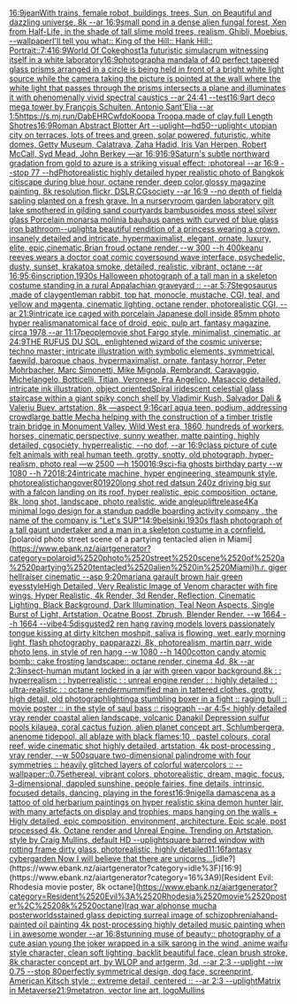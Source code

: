 [16:9](https://www.ebank.nz/aiartgenerator?category=16%3A9)[jean](https://www.ebank.nz/aiartgenerator?category=jean)[With trains, female robot, buildings, trees, Sun, on Beautiful and dazzling universe, 8k --ar 16:9](https://www.ebank.nz/aiartgenerator?category=With%2520trains%2C%2520female%2520robot%2C%2520buildings%2C%2520trees%2C%2520Sun%2C%2520on%2520Beautiful%2520and%2520dazzling%2520universe%2C%25208k%2520--ar%252016%3A9)[small pond in a dense alien fungal forest, Xen from Half-Life, in the shade of tall slime mold trees, realism, Ghibli, Moebius, --wallpaper](https://www.ebank.nz/aiartgenerator?category=small%2520pond%2520in%2520a%2520dense%2520alien%2520fungal%2520forest%2C%2520Xen%2520from%2520Half-Life%2C%2520in%2520the%2520shade%2520of%2520tall%2520slime%2520mold%2520trees%2C%2520realism%2C%2520Ghibli%2C%2520Moebius%2C%2520--wallpaper)[I'll tell you what:: King of the Hill:: Hank Hill:: Portrait::](https://www.ebank.nz/aiartgenerator?category=I%27ll%2520tell%2520you%2520what%3A%3A%2520King%2520of%2520the%2520Hill%3A%3A%2520Hank%2520Hill%3A%3A%2520Portrait%3A%3A)[7:4](https://www.ebank.nz/aiartgenerator?category=7%3A4)[16:9](https://www.ebank.nz/aiartgenerator?category=16%3A9)[World Of Coke](https://www.ebank.nz/aiartgenerator?category=World%2520Of%2520Coke)[ghost](https://www.ebank.nz/aiartgenerator?category=ghost)[1](https://www.ebank.nz/aiartgenerator?category=1)[a futuristic simulacrum witnessing itself in a white laboratory](https://www.ebank.nz/aiartgenerator?category=a%2520futuristic%2520simulacrum%2520witnessing%2520itself%2520in%2520a%2520white%2520laboratory)[16:9](https://www.ebank.nz/aiartgenerator?category=16%3A9)[photograph](https://www.ebank.nz/aiartgenerator?category=photograph)[a mandala of 40 perfect tapered glass prisms arranged in a circle is being held in front of a bright white light source while the camera taking the picture is pointed at the wall where the white light that passes through the prisms intersects a plane and illuminates it with phenomenally vivid spectral caustics --ar 24:41 --test](https://www.ebank.nz/aiartgenerator?category=a%2520mandala%2520of%252040%2520perfect%2520tapered%2520glass%2520prisms%2520arranged%2520in%2520a%2520circle%2520is%2520being%2520held%2520in%2520front%2520of%2520a%2520bright%2520white%2520light%2520source%2520while%2520the%2520camera%2520taking%2520the%2520picture%2520is%2520pointed%2520at%2520the%2520wall%2520where%2520the%2520white%2520light%2520that%2520passes%2520through%2520the%2520prisms%2520intersects%2520a%2520plane%2520and%2520illuminates%2520it%2520with%2520phenomenally%2520vivid%2520spectral%2520caustics%2520--ar%252024%3A41%2520--test)[16:9](https://www.ebank.nz/aiartgenerator?category=16%3A9)[art deco mega tower by François Schuiten, Antonio Sant'Elia --ar 1:5](https://www.ebank.nz/aiartgenerator?category=art%2520deco%2520mega%2520tower%2520by%2520Fran%C3%A7ois%2520Schuiten%2C%2520Antonio%2520Sant%27Elia%2520--ar%25201%3A5)[<https://s.mj.run/DabEHRCwfdo>](https://www.ebank.nz/aiartgenerator?category=%3Chttps%3A//s.mj.run/DabEHRCwfdo%3E)[Koopa Troopa,made of clay,full Length Shot](https://www.ebank.nz/aiartgenerator?category=Koopa%2520Troopa%2Cmade%2520of%2520clay%2Cfull%2520Length%2520Shot)[res](https://www.ebank.nz/aiartgenerator?category=res)[16:9](https://www.ebank.nz/aiartgenerator?category=16%3A9)[Roman Abstract Blotter Art --uplight](https://www.ebank.nz/aiartgenerator?category=Roman%2520Abstract%2520Blotter%2520Art%2520--uplight)[—hd](https://www.ebank.nz/aiartgenerator?category=%E2%80%94hd)[50](https://www.ebank.nz/aiartgenerator?category=50)[--uplight](https://www.ebank.nz/aiartgenerator?category=--uplight)[< utopian city on terraces, lots of trees and green, solar powered, futuristic, white domes, Getty Museum, Calatrava, Zaha Hadid, Iris Van Herpen, Robert McCall, Syd Mead, John Berkey —ar 16:9](https://www.ebank.nz/aiartgenerator?category=%3C%2520utopian%2520city%2520on%2520terraces%2C%2520lots%2520of%2520trees%2520and%2520green%2C%2520solar%2520powered%2C%2520futuristic%2C%2520white%2520domes%2C%2520Getty%2520Museum%2C%2520Calatrava%2C%2520Zaha%2520Hadid%2C%2520Iris%2520Van%2520Herpen%2C%2520Robert%2520McCall%2C%2520Syd%2520Mead%2C%2520John%2520Berkey%2520%E2%80%94ar%252016%3A9)[16:9](https://www.ebank.nz/aiartgenerator?category=16%3A9)[Saturn's subtle northward gradation from gold to azure is a striking visual effect: :photoreal --ar 16:9 --stop 77 --hd](https://www.ebank.nz/aiartgenerator?category=Saturn%27s%2520subtle%2520northward%2520gradation%2520from%2520gold%2520to%2520azure%2520is%2520a%2520striking%2520visual%2520effect%3A%2520%3Aphotoreal%2520--ar%252016%3A9%2520--stop%252077%2520--hd)[Photorealistic highly detailed hyper realistic photo of Bangkok citiscape during blue hour, octane render, deep color,glossy magazine painting, 8k resolution,flickr, DSLR,CGsociety  --ar 16:9 --no depth of field](https://www.ebank.nz/aiartgenerator?category=Photorealistic%2520highly%2520detailed%2520hyper%2520realistic%2520photo%2520of%2520Bangkok%2520citiscape%2520during%2520blue%2520hour%2C%2520octane%2520render%2C%2520deep%2520color%2Cglossy%2520magazine%2520painting%2C%25208k%2520resolution%2Cflickr%2C%2520DSLR%2CCGsociety%2520%2520--ar%252016%3A9%2520--no%2520depth%2520of%2520field)[a sapling planted on a fresh grave. In a nursery](https://www.ebank.nz/aiartgenerator?category=a%2520sapling%2520planted%2520on%2520a%2520fresh%2520grave.%2520In%2520a%2520nursery)[room garden laboratory  gilt lake  smothered in gilding sand courtyards bambusoides moss steel silver glass  Porcelain monarsa molinia bauhaus panes with curved of blue glass iron bathroom](https://www.ebank.nz/aiartgenerator?category=room%2520garden%2520laboratory%2520%2520gilt%2520lake%2520%2520smothered%2520in%2520gilding%2520sand%2520courtyards%2520bambusoides%2520moss%2520steel%2520silver%2520glass%2520%2520Porcelain%2520monarsa%2520molinia%2520bauhaus%2520panes%2520with%2520curved%2520of%2520blue%2520glass%2520iron%2520bathroom)[--uplight](https://www.ebank.nz/aiartgenerator?category=--uplight)[a beautiful rendition of a princess wearing a crown, insanely detailed and intricate, hypermaximalist, elegant, ornate, luxury, elite, epic,cinematic,Brian froud,octane render,--w 300 --h 400](https://www.ebank.nz/aiartgenerator?category=a%2520beautiful%2520rendition%2520of%2520a%2520princess%2520wearing%2520a%2520crown%2C%2520insanely%2520detailed%2520and%2520intricate%2C%2520hypermaximalist%2C%2520elegant%2C%2520ornate%2C%2520luxury%2C%2520elite%2C%2520epic%2Ccinematic%2CBrian%2520froud%2Coctane%2520render%2C--w%2520300%2520--h%2520400)[keanu reeves wears a doctor coat comic cover](https://www.ebank.nz/aiartgenerator?category=keanu%2520reeves%2520wears%2520a%2520doctor%2520coat%2520comic%2520cover)[sound wave interface, psychedelic, dusty, sunset, krakatoa smoke, detailed, realistic, vibrant, octane --ar 16:9](https://www.ebank.nz/aiartgenerator?category=sound%2520wave%2520interface%2C%2520psychedelic%2C%2520dusty%2C%2520sunset%2C%2520krakatoa%2520smoke%2C%2520detailed%2C%2520realistic%2C%2520vibrant%2C%2520octane%2520--ar%252016%3A9)[5:6](https://www.ebank.nz/aiartgenerator?category=5%3A6)[inscription,](https://www.ebank.nz/aiartgenerator?category=inscription%2C)[1930s Halloween photograph of a tall man in a skeleton costume standing in a rural Appalachian graveyard :: --ar 5:7](https://www.ebank.nz/aiartgenerator?category=1930s%2520Halloween%2520photograph%2520of%2520a%2520tall%2520man%2520in%2520a%2520skeleton%2520costume%2520standing%2520in%2520a%2520rural%2520Appalachian%2520graveyard%2520%3A%3A%2520--ar%25205%3A7)[Stegosaurus ,made of clay](https://www.ebank.nz/aiartgenerator?category=Stegosaurus%2520%2Cmade%2520of%2520clay)[gentleman rabbit, top hat, monocle, mustache, CGI, teal, and yellow and magenta, cinematic lighting, octane render, photorealistic CGI, --ar 21:9](https://www.ebank.nz/aiartgenerator?category=gentleman%2520rabbit%2C%2520top%2520hat%2C%2520monocle%2C%2520mustache%2C%2520CGI%2C%2520teal%2C%2520and%2520yellow%2520and%2520magenta%2C%2520cinematic%2520lighting%2C%2520octane%2520render%2C%2520photorealistic%2520CGI%2C%2520--ar%252021%3A9)[intricate ice caged with porcelain Japanese doll inside 85mm photo hyper realism](https://www.ebank.nz/aiartgenerator?category=intricate%2520ice%2520caged%2520with%2520porcelain%2520Japanese%2520doll%2520inside%252085mm%2520photo%2520hyper%2520realism)[anatomical face of droid, epic, pulp art, fantasy magazine, circa 1978 --ar 11:17](https://www.ebank.nz/aiartgenerator?category=anatomical%2520face%2520of%2520droid%2C%2520epic%2C%2520pulp%2520art%2C%2520fantasy%2520magazine%2C%2520circa%25201978%2520--ar%252011%3A17)[people](https://www.ebank.nz/aiartgenerator?category=people)[movie shot Fargo style, minimalist, cinematic, ar 24:9](https://www.ebank.nz/aiartgenerator?category=movie%2520shot%2520Fargo%2520style%2C%2520minimalist%2C%2520cinematic%2C%2520ar%252024%3A9)[THE RUFUS DU SOL, enlightened wizard of the cosmic universe; techno master; intricate illustration with symbolic elements, symmetrical, faewild, baroque chaos, hypermaximalist, ornate, fantasy horror, Peter Mohrbacher, Marc Simonetti, Mike Mignola, Rembrandt, Caravaggio, Michelangelo, Botticelli, Titian, Veronese, Fra Angelico, Masaccio detailed, intricate ink illustration, object oriented](https://www.ebank.nz/aiartgenerator?category=THE%2520RUFUS%2520DU%2520SOL%2C%2520enlightened%2520wizard%2520of%2520the%2520cosmic%2520universe%3B%2520techno%2520master%3B%2520intricate%2520illustration%2520with%2520symbolic%2520elements%2C%2520symmetrical%2C%2520faewild%2C%2520baroque%2520chaos%2C%2520hypermaximalist%2C%2520ornate%2C%2520fantasy%2520horror%2C%2520Peter%2520Mohrbacher%2C%2520Marc%2520Simonetti%2C%2520Mike%2520Mignola%2C%2520Rembrandt%2C%2520Caravaggio%2C%2520Michelangelo%2C%2520Botticelli%2C%2520Titian%2C%2520Veronese%2C%2520Fra%2520Angelico%2C%2520Masaccio%2520detailed%2C%2520intricate%2520ink%2520illustration%2C%2520object%2520oriented)[Spiral iridescent celestial glass staircase within a giant spiky conch shell by Vladimir Kush, Salvador Dali & Valeriu Buev, artstation, 8k —aspect 9:16](https://www.ebank.nz/aiartgenerator?category=Spiral%2520iridescent%2520celestial%2520glass%2520staircase%2520within%2520a%2520giant%2520spiky%2520conch%2520shell%2520by%2520Vladimir%2520Kush%2C%2520Salvador%2520Dali%2520%26%2520Valeriu%2520Buev%2C%2520artstation%2C%25208k%2520%E2%80%94aspect%25209%3A16)[carl aqua teen, podium, addressing crowd](https://www.ebank.nz/aiartgenerator?category=carl%2520aqua%2520teen%2C%2520podium%2C%2520addressing%2520crowd)[large battle Mecha helping with the construction of a timber tristle train bridge in Monument Valley, Wild West era, 1860, hundreds of workers, horses, cinematic perspective, sunny weather, matte painting, highly detailed, cgsociety, hyperrealistic, --no dof, --ar 16:9](https://www.ebank.nz/aiartgenerator?category=large%2520battle%2520Mecha%2520helping%2520with%2520the%2520construction%2520of%2520a%2520timber%2520tristle%2520train%2520bridge%2520in%2520Monument%2520Valley%2C%2520Wild%2520West%2520era%2C%25201860%2C%2520hundreds%2520of%2520workers%2C%2520horses%2C%2520cinematic%2520perspective%2C%2520sunny%2520weather%2C%2520matte%2520painting%2C%2520highly%2520detailed%2C%2520cgsociety%2C%2520hyperrealistic%2C%2520--no%2520dof%2C%2520--ar%252016%3A9)[class picture of cute felt animals with real human teeth, grotty, snotty, old photograph, hyper-realism, photo real —w 2500 —h 1500](https://www.ebank.nz/aiartgenerator?category=class%2520picture%2520of%2520cute%2520felt%2520animals%2520with%2520real%2520human%2520teeth%2C%2520grotty%2C%2520snotty%2C%2520old%2520photograph%2C%2520hyper-realism%2C%2520photo%2520real%2520%E2%80%94w%25202500%2520%E2%80%94h%25201500)[16:9](https://www.ebank.nz/aiartgenerator?category=16%3A9)[sci-fi](https://www.ebank.nz/aiartgenerator?category=sci-fi)[a ghosts birthday party --w 1080 --h 720](https://www.ebank.nz/aiartgenerator?category=a%2520ghosts%2520birthday%2520party%2520--w%25201080%2520--h%2520720)[18:24](https://www.ebank.nz/aiartgenerator?category=18%3A24)[intricate machine, hyper engineering, steampunk style, photorealistic](https://www.ebank.nz/aiartgenerator?category=intricate%2520machine%2C%2520hyper%2520engineering%2C%2520steampunk%2520style%2C%2520photorealistic)[hangover](https://www.ebank.nz/aiartgenerator?category=hangover)[80](https://www.ebank.nz/aiartgenerator?category=80)[1920](https://www.ebank.nz/aiartgenerator?category=1920)[long shot red datsun 240z driving big sur with a falcon landing on its roof, hyper realistic, epic composition, octane, 8k, long shot, landscape, photo realistic, wide angle](https://www.ebank.nz/aiartgenerator?category=long%2520shot%2520red%2520datsun%2520240z%2520driving%2520big%2520sur%2520with%2520a%2520falcon%2520landing%2520on%2520its%2520roof%2C%2520hyper%2520realistic%2C%2520epic%2520composition%2C%2520octane%2C%25208k%2C%2520long%2520shot%2C%2520landscape%2C%2520photo%2520realistic%2C%2520wide%2520angle)[uplift](https://www.ebank.nz/aiartgenerator?category=uplift)[release](https://www.ebank.nz/aiartgenerator?category=release)[4K](https://www.ebank.nz/aiartgenerator?category=4K)[a minimal logo design for a standup paddle boarding activity company , the name of the company is "Let's SUP"](https://www.ebank.nz/aiartgenerator?category=a%2520minimal%2520logo%2520design%2520for%2520a%2520standup%2520paddle%2520boarding%2520activity%2520company%2520%2C%2520the%2520name%2520of%2520the%2520company%2520is%2520%22Let%27s%2520SUP%22)[14:9](https://www.ebank.nz/aiartgenerator?category=14%3A9)[belsinki,](https://www.ebank.nz/aiartgenerator?category=belsinki%2C)[1930s flash photograph of a tall gaunt undertaker and a man in a skeleton costume in a cornfield.](https://www.ebank.nz/aiartgenerator?category=1930s%2520flash%2520photograph%2520of%2520a%2520tall%2520gaunt%2520undertaker%2520and%2520a%2520man%2520in%2520a%2520skeleton%2520costume%2520in%2520a%2520cornfield.)[polaroid photo street scene of a partying tentacled alien in Miami](https://www.ebank.nz/aiartgenerator?category=polaroid%2520photo%2520street%2520scene%2520of%2520a%2520partying%2520tentacled%2520alien%2520in%2520Miami)[h.r. giger hellraiser cinematic --asp 9:20](https://www.ebank.nz/aiartgenerator?category=h.r.%2520giger%2520hellraiser%2520cinematic%2520--asp%25209%3A20)[mariana garault brown hair green eyes](https://www.ebank.nz/aiartgenerator?category=mariana%2520garault%2520brown%2520hair%2520green%2520eyes)[style](https://www.ebank.nz/aiartgenerator?category=style)[High Detailed, Very Realistic Image of Venom character with fire wings, Hyper Realistic, 4k Render, 3d Render, Reflection, Cinematic Lighting, Black Background, Dark Illumination, Teal Neon Aspects, Single Burst of Light, Artstation, Ocatne Boost, Zbrush, Blender Render. --w 1664 --h 1664 --vibe](https://www.ebank.nz/aiartgenerator?category=High%2520Detailed%2C%2520Very%2520Realistic%2520Image%2520of%2520Venom%2520character%2520with%2520fire%2520wings%2C%2520Hyper%2520Realistic%2C%25204k%2520Render%2C%25203d%2520Render%2C%2520Reflection%2C%2520Cinematic%2520Lighting%2C%2520Black%2520Background%2C%2520Dark%2520Illumination%2C%2520Teal%2520Neon%2520Aspects%2C%2520Single%2520Burst%2520of%2520Light%2C%2520Artstation%2C%2520Ocatne%2520Boost%2C%2520Zbrush%2C%2520Blender%2520Render.%2520--w%25201664%2520--h%25201664%2520--vibe)[4:5](https://www.ebank.nz/aiartgenerator?category=4%3A5)[disgusted](https://www.ebank.nz/aiartgenerator?category=disgusted)[2 ren hang raving models lovers passionately tongue kissing at dirty kitchen moshpit, saliva is flowing, wet, early morning light, flash photography, papparazzi, 8k, photorealism, martin parr, wide photo lens, in style of ren hang --w 1080 --h 1400](https://www.ebank.nz/aiartgenerator?category=2%2520ren%2520hang%2520raving%2520models%2520lovers%2520passionately%2520tongue%2520kissing%2520at%2520dirty%2520kitchen%2520moshpit%2C%2520saliva%2520is%2520flowing%2C%2520wet%2C%2520early%2520morning%2520light%2C%2520flash%2520photography%2C%2520papparazzi%2C%25208k%2C%2520photorealism%2C%2520martin%2520parr%2C%2520wide%2520photo%2520lens%2C%2520in%2520style%2520of%2520ren%2520hang%2520--w%25201080%2520--h%25201400)[cotton candy atomic bomb:: cake frosting landscape:: octane render, cinema 4d, 8k --ar 2:3](https://www.ebank.nz/aiartgenerator?category=cotton%2520candy%2520atomic%2520bomb%3A%3A%2520cake%2520frosting%2520landscape%3A%3A%2520octane%2520render%2C%2520cinema%25204d%2C%25208k%2520--ar%25202%3A3)[insect-human mutant locked in a jar with  green vapor background,8k : : hyperrealism : : hyperrealistic : : unreal engine render : : highly detailed : : ultra-realistic : : octane render](https://www.ebank.nz/aiartgenerator?category=insect-human%2520mutant%2520locked%2520in%2520a%2520jar%2520with%2520%2520green%2520vapor%2520background%2C8k%2520%3A%2520%3A%2520hyperrealism%2520%3A%2520%3A%2520hyperrealistic%2520%3A%2520%3A%2520unreal%2520engine%2520render%2520%3A%2520%3A%2520highly%2520detailed%2520%3A%2520%3A%2520ultra-realistic%2520%3A%2520%3A%2520octane%2520render)[mummified man in tattered clothes, grotty, high detail, old photograph](https://www.ebank.nz/aiartgenerator?category=mummified%2520man%2520in%2520tattered%2520clothes%2C%2520grotty%2C%2520high%2520detail%2C%2520old%2520photograph)[lighting](https://www.ebank.nz/aiartgenerator?category=lighting)[a stumbling boxer in a fight :: raging bull :: movie poster :: in the style of saul bass :: risograph --ar 4:5](https://www.ebank.nz/aiartgenerator?category=a%2520stumbling%2520boxer%2520in%2520a%2520fight%2520%3A%3A%2520raging%2520bull%2520%3A%3A%2520movie%2520poster%2520%3A%3A%2520in%2520the%2520style%2520of%2520saul%2520bass%2520%3A%3A%2520risograph%2520--ar%25204%3A5)[< highly detailed vray render coastal alien landscape, volcanic Danakil Depression sulfur pools kilauea, coral cactus fuzion, alien planet concept art, Schlumbergera, anenome tidepool, all ablaze with black flames:10 , pastel colours, coral reef, wide cinematic shot highly detailed, artstation, 4k post-processing , vray render, --w 500](https://www.ebank.nz/aiartgenerator?category=%3C%2520highly%2520detailed%2520vray%2520render%2520coastal%2520alien%2520landscape%2C%2520volcanic%2520Danakil%2520Depression%2520sulfur%2520pools%2520kilauea%2C%2520coral%2520cactus%2520fuzion%2C%2520alien%2520planet%2520concept%2520art%2C%2520Schlumbergera%2C%2520anenome%2520tidepool%2C%2520all%2520ablaze%2520with%2520black%2520flames%3A10%2520%2C%2520pastel%2520colours%2C%2520coral%2520reef%2C%2520wide%2520cinematic%2520shot%2520highly%2520detailed%2C%2520artstation%2C%25204k%2520post-processing%2520%2C%2520vray%2520render%2C%2520--w%2520500)[square two-dimensional palindrome with four symmetries :: heavily glitched layers of colorful watercolors :: --wallpaper](https://www.ebank.nz/aiartgenerator?category=square%2520two-dimensional%2520palindrome%2520with%2520four%2520symmetries%2520%3A%3A%2520heavily%2520glitched%2520layers%2520of%2520colorful%2520watercolors%2520%3A%3A%2520--wallpaper)[::0.75](https://www.ebank.nz/aiartgenerator?category=%3A%3A0.75)[ethereal, vibrant colors, photorealistic, dream, magic, focus, 3-dimensional, dappled sunshine, people fairies, fine details, intrinsic, focused details, dancing, playing in the forest](https://www.ebank.nz/aiartgenerator?category=ethereal%2C%2520vibrant%2520colors%2C%2520photorealistic%2C%2520dream%2C%2520magic%2C%2520focus%2C%25203-dimensional%2C%2520dappled%2520sunshine%2C%2520people%2520fairies%2C%2520fine%2520details%2C%2520intrinsic%2C%2520focused%2520details%2C%2520dancing%2C%2520playing%2520in%2520the%2520forest)[16:9](https://www.ebank.nz/aiartgenerator?category=16%3A9)[nigella damascena as a tattoo of old herbarium paintings on hyper realistic skin](https://www.ebank.nz/aiartgenerator?category=nigella%2520damascena%2520as%2520a%2520tattoo%2520of%2520old%2520herbarium%2520paintings%2520on%2520hyper%2520realistic%2520skin)[a demon hunter lair, with many artefacts on display and trophies, maps hanging on the walls + Higly detailed, epic composition, environment, architecture. Epic scale, post processed 4k, Octane render and Unreal Engine. Trending on Artstation, style by Craig Mullins, default HD --uplight](https://www.ebank.nz/aiartgenerator?category=a%2520demon%2520hunter%2520lair%2C%2520with%2520many%2520artefacts%2520on%2520display%2520and%2520trophies%2C%2520maps%2520hanging%2520on%2520the%2520walls%2520%2B%2520Higly%2520detailed%2C%2520epic%2520composition%2C%2520environment%2C%2520architecture.%2520Epic%2520scale%2C%2520post%2520processed%25204k%2C%2520Octane%2520render%2520and%2520Unreal%2520Engine.%2520Trending%2520on%2520Artstation%2C%2520style%2520by%2520Craig%2520Mullins%2C%2520default%2520HD%2520--uplight)[square barred window with rotting frame dirty glass, photorealistic, highly detailed](https://www.ebank.nz/aiartgenerator?category=square%2520barred%2520window%2520with%2520rotting%2520frame%2520dirty%2520glass%2C%2520photorealistic%2C%2520highly%2520detailed)[11:16](https://www.ebank.nz/aiartgenerator?category=11%3A16)[fantasy cybergarden Now I will believe that there are unicorns...](https://www.ebank.nz/aiartgenerator?category=fantasy%2520cybergarden%2520Now%2520I%2520will%2520believe%2520that%2520there%2520are%2520unicorns...)[idle?](https://www.ebank.nz/aiartgenerator?category=idle%3F)[16:9](https://www.ebank.nz/aiartgenerator?category=16%3A9)[Resident Evil: Rhodesia movie poster, 8k octane](https://www.ebank.nz/aiartgenerator?category=Resident%2520Evil%3A%2520Rhodesia%2520movie%2520poster%2C%25208k%2520octane)[Iraq war alphonse mucha poster](https://www.ebank.nz/aiartgenerator?category=Iraq%2520war%2520alphonse%2520mucha%2520poster)[worlds](https://www.ebank.nz/aiartgenerator?category=worlds)[stained glass depicting surreal image of schizophrenia](https://www.ebank.nz/aiartgenerator?category=stained%2520glass%2520depicting%2520surreal%2520image%2520of%2520schizophrenia)[hand-painted oil painting 4k post-processing highly detailed music painting when i in awesome wonder --ar 16:8](https://www.ebank.nz/aiartgenerator?category=hand-painted%2520oil%2520painting%25204k%2520post-processing%2520highly%2520detailed%2520music%2520painting%2520when%2520i%2520in%2520awesome%2520wonder%2520--ar%252016%3A8)[stunning muse of beauty:: photography of a cute asian young the joker wrapped in a silk sarong in the wind, anime waifu style character, clean soft lighting, backlit beautiful face, clean brush stroke, 8k character concept art, by WLOP and artgerm, 3d, --ar 2:3 --uplight --iw 0.75 --stop 80](https://www.ebank.nz/aiartgenerator?category=stunning%2520muse%2520of%2520beauty%3A%3A%2520photography%2520of%2520a%2520cute%2520asian%2520young%2520the%2520joker%2520wrapped%2520in%2520a%2520silk%2520sarong%2520in%2520the%2520wind%2C%2520anime%2520waifu%2520style%2520character%2C%2520clean%2520soft%2520lighting%2C%2520backlit%2520beautiful%2520face%2C%2520clean%2520brush%2520stroke%2C%25208k%2520character%2520concept%2520art%2C%2520by%2520WLOP%2520and%2520artgerm%2C%25203d%2C%2520--ar%25202%3A3%2520--uplight%2520--iw%25200.75%2520--stop%252080)[perfectly symmetrical design, dog face, screenprint, American Kitsch style :: extreme detail, centered :: --ar 2:3 --uplight](https://www.ebank.nz/aiartgenerator?category=perfectly%2520symmetrical%2520design%2C%2520dog%2520face%2C%2520screenprint%2C%2520American%2520Kitsch%2520style%2520%3A%3A%2520extreme%2520detail%2C%2520centered%2520%3A%3A%2520--ar%25202%3A3%2520--uplight)[Matrix in Metaverse](https://www.ebank.nz/aiartgenerator?category=Matrix%2520in%2520Metaverse)[21:9](https://www.ebank.nz/aiartgenerator?category=21%3A9)[metatron, vector line art, logo](https://www.ebank.nz/aiartgenerator?category=metatron%2C%2520vector%2520line%2520art%2C%2520logo)[Mullins](https://www.ebank.nz/aiartgenerator?category=Mullins)
